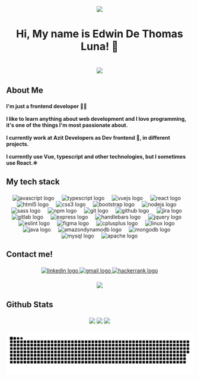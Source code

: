 <div align="center">
  <img height="200" src="https://media.giphy.com/media/xTiIzJSKB4l7xTouE8/giphy.gif"  />
</div>

###

<h1 align="center">Hi, My name is Edwin De Thomas Luna! 👋</h1>

###

<br clear="both">

<div align="center">
  <img height="100" src="https://readme-typing-svg.herokuapp.com?font=JetBrains+Mono&size=19&pause=5000&center=true&vCenter=true&lines=Frontend+Developer;Computer+Systems+Engineer;Javascript+Lover;May+the+Force+be+with+you"  />
</div>

###

<h2 align="left">About Me</h2>

###

<h4 align="left">I'm just a frontend developer 👨‍💻<br><br>I like to learn anything about web development and I love programming, it's one of the things I'm most passionate about.<br><br>I currently work at Azit Developers as Dev frontend 🔭, in different projects.<br><br>I currently use Vue, typescript and other technologies, but I sometimes use React.⚛️</h4>

###

<h2 align="left">My tech stack</h2>

###

<div align="center">
  <img src="https://cdn.jsdelivr.net/gh/devicons/devicon/icons/javascript/javascript-original.svg" height="40" alt="javascript logo" title="Javascript"/>
  <img width="12" />
  <img src="https://cdn.jsdelivr.net/gh/devicons/devicon/icons/typescript/typescript-original.svg" height="40" alt="typescript logo" title="Typecript"/>
  <img width="12" />
  <img src="https://cdn.jsdelivr.net/gh/devicons/devicon/icons/vuejs/vuejs-original.svg" height="40" alt="vuejs logo" title="Vue.js"/>
  <img width="12" />
  <img src="https://cdn.jsdelivr.net/gh/devicons/devicon/icons/react/react-original.svg" height="40" alt="react logo" title="React"/>
  <img width="12" />
  <img src="https://cdn.jsdelivr.net/gh/devicons/devicon/icons/html5/html5-original.svg" height="40" alt="html5 logo" title="HTML"/>
  <img width="12" />
  <img src="https://cdn.jsdelivr.net/gh/devicons/devicon/icons/css3/css3-original.svg" height="40" alt="css3 logo"  title="CSS" />
  <img width="12" />
  <img src="https://cdn.jsdelivr.net/gh/devicons/devicon/icons/bootstrap/bootstrap-original.svg" height="40" alt="bootstrap logo" title="Bootstrap"/>
  <img width="12" />
  <img src="https://cdn.jsdelivr.net/gh/devicons/devicon/icons/nodejs/nodejs-original.svg" height="40" alt="nodejs logo" title="Node.js"/>
  <img width="12" />
  <img src="https://cdn.jsdelivr.net/gh/devicons/devicon/icons/sass/sass-original.svg" height="40" alt="sass logo" title="sass"/>
  <img width="12" />
  <img src="https://cdn.jsdelivr.net/gh/devicons/devicon/icons/npm/npm-original-wordmark.svg" height="40" alt="npm logo" title="npm"/>
  <img width="12" />
  <img src="https://cdn.jsdelivr.net/gh/devicons/devicon/icons/git/git-original.svg" height="40" alt="git logo" title="git" />
  <img width="12" />
  <img src="https://skillicons.dev/icons?i=github" height="40" alt="github logo" title="github" />
  <img width="12" />
  <img src="https://cdn.jsdelivr.net/gh/devicons/devicon/icons/jira/jira-original.svg" height="40" alt="jira logo" title="Jira" />
  <img width="12" />
  <img src="https://cdn.jsdelivr.net/gh/devicons/devicon/icons/gitlab/gitlab-original.svg" height="40" alt="gitlab logo" title="Gitlab" />
  <img width="12" />
  <img src="https://cdn.jsdelivr.net/gh/devicons/devicon/icons/express/express-original.svg" height="40" alt="express logo" title="Express" />
  <img width="12" />
  <img src="https://cdn.jsdelivr.net/gh/devicons/devicon/icons/handlebars/handlebars-original.svg" height="40" alt="handlebars logo" title="Handlebars" />
  <img width="12" />
  <img src="https://cdn.simpleicons.org/jquery/0769AD" height="40" alt="jquery logo" title="JQuery" />
  <img width="12" />
  <img src="https://cdn.jsdelivr.net/gh/devicons/devicon/icons/eslint/eslint-original.svg" height="40" alt="eslint logo" title="Eslint" />
  <img width="12" />
  <img src="https://cdn.jsdelivr.net/gh/devicons/devicon/icons/figma/figma-original.svg" height="40" alt="figma logo" title="Figma" />
  <img width="12" />
  <img src="https://cdn.simpleicons.org/c++/00599C" height="40" alt="cplusplus logo" title="C++" />
  <img width="12" />
  <img src="https://cdn.jsdelivr.net/gh/devicons/devicon/icons/linux/linux-original.svg" height="40" alt="linux logo" title="Linux" />
  <img width="12" />
  <img src="https://cdn.jsdelivr.net/gh/devicons/devicon/icons/java/java-original.svg" height="40" alt="java logo" title="Java" />
  <img width="12" />
  <img src="https://cdn.simpleicons.org/amazondynamodb/4053D6" height="40" alt="amazondynamodb logo" title="DynamoDB" />
  <img width="12" />
  <img src="https://cdn.simpleicons.org/mongodb/47A248" height="40" alt="mongodb logo" title="MongoDB" />
  <img width="12" />
  <img src="https://cdn.jsdelivr.net/gh/devicons/devicon/icons/mysql/mysql-original.svg" height="40" alt="mysql logo" title="MySQL" />
  <img width="12" />
  <img src="https://cdn.simpleicons.org/apache/D22128" height="40" alt="apache logo" title="Apache" />
</div>

###

<h2 align="left">Contact me!</h2>

###

<div align="center">
  <a href="https://www.linkedin.com/in/edwin-de-thomas-luna-40869020b" target="_blank">
    <img src="https://raw.githubusercontent.com/maurodesouza/profile-readme-generator/master/src/assets/icons/social/linkedin/default.svg" width="52" height="40" alt="linkedin logo"  />
  </a>
  <a href="mailto:edwin.dthomas27@gmail.com" target="_blank">
    <img src="https://raw.githubusercontent.com/maurodesouza/profile-readme-generator/master/src/assets/icons/social/gmail/default.svg" width="52" height="40" alt="gmail logo"  />
  </a>
  <a href="https://www.hackerrank.com/edwin_dthomas271?hr_r=1" target="_blank">
    <img src="https://raw.githubusercontent.com/maurodesouza/profile-readme-generator/master/src/assets/icons/social/hackerrank/default.svg" width="52" height="40" alt="hackerrank logo"  />
  </a>
</div>

###

<div align="center">
  <img src="https://visitor-badge.laobi.icu/badge?page_id=edwindethomas.edwindethomas&left_color=blue&right_color=blue&left_text=Views"  />
</div>

###

<h2 align="left">Github Stats</h2>

###

<div align="center">
  <img src="https://github-readme-stats.vercel.app/api?username=edwindethomas&theme=tokyonight&hide_border=true&include_all_commits=true&count_private=true" height="150"/>
  <img src="https://github-readme-streak-stats.herokuapp.com/?user=edwindethomas&theme=tokyonight&hide_border=true" height="150"/>
  <img src="https://github-readme-stats.vercel.app/api/top-langs/?username=edwindethomas&theme=tokyonight&hide_border=true&include_all_commits=true&count_private=true&layout=compact" height="150"/>
</div>

###

<img src="https://raw.githubusercontent.com/edwindethomas/edwindethomas/output/snake.svg" alt="Snake animation" />

